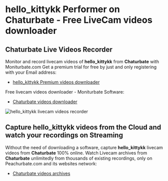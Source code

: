 # hello_kittykk Performer on Chaturbate - Free LiveCam videos downloader

## Chaturbate Live Videos Recorder

Monitor and record livecam videos of **hello_kittykk** from **Chaturbate** with Moniturbate.com
Get a premium trial for free by just and only registering with your Email address:
* [hello_kittykk Premium videos downloader](https://moniturbate.com/request-demo-licence-key.html)

Free livecam videos downloader - Moniturbate Software:
* [Chaturbate videos downloader](https://moniturbate.com/moniturbate-download-software.html)

![hello_kittykk livecam videos recorder](https://peachurnet.com/templates/moniturbate-software.png)


## Capture hello_kittykk videos from the Cloud and watch your recordings on Streaming

Without the need of downloading a software, capture **hello_kittykk** livecam videos from **Chaturbate** 100% online.
Watch Livecam archives from **Chaturbate** unlimitedly from thousands of existing recordings, only on Peachurbate.com and its websites network:
* [Chaturbate videos archives](https://peachurnet.com/)